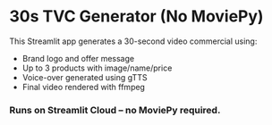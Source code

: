 # 30s TVC Generator (No MoviePy)

This Streamlit app generates a 30-second video commercial using:
- Brand logo and offer message
- Up to 3 products with image/name/price
- Voice-over generated using gTTS
- Final video rendered with ffmpeg

### Runs on Streamlit Cloud – no MoviePy required.